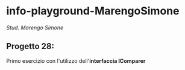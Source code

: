 # info-playground-MarengoSimone

_Stud. Marengo Simone_

## Progetto 28:
Primo esercizio con l'utilizzo dell'**interfaccia IComparer**
